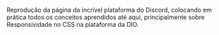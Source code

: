 Reprodução da página da incrível plataforma do Discord,
colocando em prática todos os conceitos aprendidos até aqui,
principalmente sobre Responsividade no CSS na plataforma da DIO.
